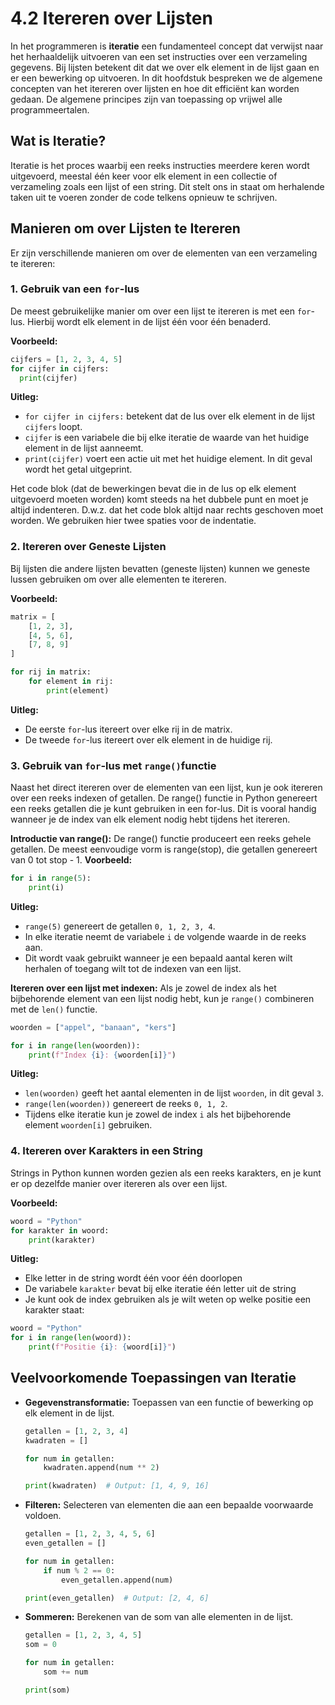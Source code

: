# 4.2 Itereren over Lijsten

In het programmeren is **iteratie** een fundamenteel concept dat verwijst naar het herhaaldelijk uitvoeren van een set instructies over een verzameling gegevens. Bij lijsten betekent dit dat we over elk element in de lijst gaan en er een bewerking op uitvoeren. In dit hoofdstuk bespreken we de algemene concepten van het itereren over lijsten en hoe dit efficiënt kan worden gedaan. De algemene principes zijn van toepassing op vrijwel alle programmeertalen.

## Wat is Iteratie?

Iteratie is het proces waarbij een reeks instructies meerdere keren wordt uitgevoerd, meestal één keer voor elk element in een collectie of verzameling zoals een lijst of een string. Dit stelt ons in staat om herhalende taken uit te voeren zonder de code telkens opnieuw te schrijven.

## Manieren om over Lijsten te Itereren

Er zijn verschillende manieren om over de elementen van een verzameling te itereren:

### 1. Gebruik van een `for`-lus

De meest gebruikelijke manier om over een lijst te itereren is met een `for`-lus. Hierbij wordt elk element in de lijst één voor één benaderd.

**Voorbeeld:**
```python
cijfers = [1, 2, 3, 4, 5]
for cijfer in cijfers:
  print(cijfer)
```
<codapi-snippet sandbox="python" editor="basic"></codapi-snippet>

**Uitleg:**

- `for cijfer in cijfers:` betekent dat de lus over elk element in de lijst `cijfers` loopt.
- `cijfer` is een variabele die bij elke iteratie de waarde van het huidige element in de lijst aanneemt.
- `print(cijfer)` voert een actie uit met het huidige element. In dit geval wordt het getal uitgeprint.

Het code blok (dat de bewerkingen bevat die in de lus op elk element uitgevoerd moeten worden) komt steeds na het dubbele punt en moet je altijd indenteren. D.w.z. dat het code blok altijd naar rechts geschoven moet worden. We gebruiken hier twee spaties voor de indentatie.

### 2. Itereren over Geneste Lijsten

Bij lijsten die andere lijsten bevatten (geneste lijsten) kunnen we geneste lussen gebruiken om over alle elementen te itereren.

**Voorbeeld:**
```python
matrix = [
    [1, 2, 3],
    [4, 5, 6],
    [7, 8, 9]
]

for rij in matrix:
    for element in rij:
        print(element)
```
<codapi-snippet sandbox="python" editor="basic"></codapi-snippet>

**Uitleg:**

- De eerste `for`-lus itereert over elke rij in de matrix.
- De tweede `for`-lus itereert over elk element in de huidige rij.

### 3. Gebruik van `for`-lus met `range()`functie

Naast het direct itereren over de elementen van een lijst, kun je ook itereren over een reeks indexen of getallen. De range() functie in Python genereert een reeks getallen die je kunt gebruiken in een for-lus. Dit is vooral handig wanneer je de index van elk element nodig hebt tijdens het itereren.

**Introductie van range():**
De range() functie produceert een reeks gehele getallen. De meest eenvoudige vorm is range(stop), die getallen genereert van 0 tot stop - 1.
**Voorbeeld:**
```python
for i in range(5):
    print(i)
```
<codapi-snippet sandbox="python" editor="basic"></codapi-snippet>


**Uitleg:**

- `range(5)` genereert de getallen `0, 1, 2, 3, 4`.
- In elke iteratie neemt de variabele `i` de volgende waarde in de reeks aan.
- Dit wordt vaak gebruikt wanneer je een bepaald aantal keren wilt herhalen of toegang wilt tot de indexen van een lijst.


**Itereren over een lijst met indexen:**
Als je zowel de index als het bijbehorende element van een lijst nodig hebt, kun je `range()` combineren met de `len()` functie.

```python
woorden = ["appel", "banaan", "kers"]

for i in range(len(woorden)):
    print(f"Index {i}: {woorden[i]}")
```
<codapi-snippet sandbox="python" editor="basic"></codapi-snippet>


**Uitleg:**

- `len(woorden)` geeft het aantal elementen in de lijst `woorden`, in dit geval `3`.
- `range(len(woorden))` genereert de reeks `0, 1, 2`.
- Tijdens elke iteratie kun je zowel de index `i` als het bijbehorende element `woorden[i]` gebruiken.

### 4. Itereren over Karakters in een String

Strings in Python kunnen worden gezien als een reeks karakters, en je kunt er op dezelfde manier over itereren als over een lijst.

**Voorbeeld:**
```python
woord = "Python"
for karakter in woord:
    print(karakter)
```
<codapi-snippet sandbox="python" editor="basic"></codapi-snippet>

**Uitleg:**
- Elke letter in de string wordt één voor één doorlopen
- De variabele `karakter` bevat bij elke iteratie één letter uit de string
- Je kunt ook de index gebruiken als je wilt weten op welke positie een karakter staat:

```python
woord = "Python"
for i in range(len(woord)):
    print(f"Positie {i}: {woord[i]}")
```
<codapi-snippet sandbox="python" editor="basic"></codapi-snippet>

## Veelvoorkomende Toepassingen van Iteratie

- **Gegevenstransformatie:** Toepassen van een functie of bewerking op elk element in de lijst.

  ```python
  getallen = [1, 2, 3, 4]
  kwadraten = []

  for num in getallen:
      kwadraten.append(num ** 2)

  print(kwadraten)  # Output: [1, 4, 9, 16]
  ```
<codapi-snippet sandbox="python" editor="basic"></codapi-snippet>

- **Filteren:** Selecteren van elementen die aan een bepaalde voorwaarde voldoen.

  ```python
  getallen = [1, 2, 3, 4, 5, 6]
  even_getallen = []

  for num in getallen:
      if num % 2 == 0:
          even_getallen.append(num)

  print(even_getallen)  # Output: [2, 4, 6]
  ```


- **Sommeren:** Berekenen van de som van alle elementen in de lijst.

  ```python
  getallen = [1, 2, 3, 4, 5]
  som = 0

  for num in getallen:
      som += num

  print(som)
```